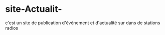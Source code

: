 # site-Actualit-
 c'est un  site de publication d'événement et d'actualité sur dans de stations radios

